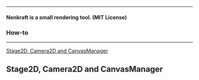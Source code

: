 
------

#### Nenkraft is a small rendering tool. (MIT License)

### How-to
------

[Stage2D, Camera2D and CanvasManager](#stage2d-camera2d-and-canvasmanager)

## Stage2D, Camera2D and CanvasManager

```javascript





```